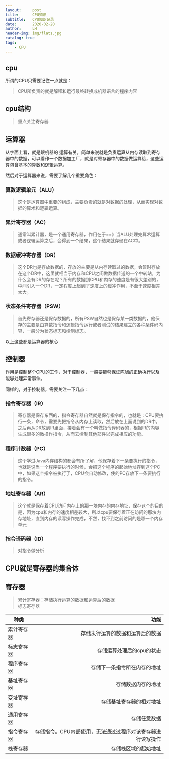 ```yaml
---
layout:     post
title:      CPU知识
subtitle:   CPU知识记录
date:       2020-02-20
author:     LH
header-img: img/flats.jpg
catalog: true
tags:
    - CPU
---
```



## cpu

所谓的CPU只需要记住一点就是：  

> CPU所负责的就是解释和运行最终转换成机器语言的程序内容

## cpu结构

> 重点关注寄存器

## 运算器  

从字面上看，就是跟机器的 运算有关，简单来说就是负责运算从内存读取到寄存器中的数据，可以看作一个数据加工厂，就是对寄存器中的数据做运算给，这些运算包含基本的算数和逻辑运算。  

然后对于运算器来说，需要了解几个重要角色：  

### 算数逻辑单元（ALU）

> 这个是运算器中重要的组成，主要负责的就是对数据的处理，从而实现对数据的算术和逻辑运算。 

### 累计寄存器（AC）

> 通常叫累计器，是一个通用寄存器，作用在于==》当ALU处理完算术运算或者逻辑运算之后，会得到一个结果，这个结果就存储在AC中。

### 数据缓冲寄存器（DR）

> 这个DR也是存放数据的，存放的主要是从内存读取过的数据，会暂时存放在这个DR中，这里就相当于内存和CPU之间做数据传送的一个中转站，为什么会有DR的存在呢？所有的数据到CPU和内存的速度是有很大差别的，中间引入一个DR，一定程度上起到了速度上的缓冲作用，不至于速度相差太大。

### 状态条件寄存器（PSW）

> 首先寄存器还是保存数据的，所有PSW自然也是保存某一类数据的，他保存的主要是由算数指令和逻辑指令运行或者测试的结果建立的各种条件码内容，一般分为状态标志和控制标志。  

以上这些都是运算器的核心

## 控制器

作用是控制整个CPU的工作，对于控制器，一般要能够保证陈旭的正确执行以及能够处理异常事件。  

同样的，对于控制器，需要关注一下几点：  

### 指令寄存器（IR）

> 寄存器是保存东西的，指令寄存器自然就是保存指令的，也就是：CPU要执行一条，命令，需要先把指令从内存上读取，然后放在上面说到的DR中，之后再从DR放到IR里面，接着会有一个叫做指令译码器的，根据IR的内容生成很多的微操作指令，从而去控制其他部件以完成相应的功能。  

### 程序计数器（PC）

> 这个学过Java内存结构的都会有所了解，他保存着下一条要执行的指令，也就是说当一个程序要执行的时候，会把这个程序的起始地址存到这个PC中，如果这个指令被执行了，CPU会自动修改，使的PC存放下一条要执行的指令。  

### 地址寄存器（AR）

> 这个就是保存着CPU访问内存上的那一块内存的内存地址，保存这个的目的是，因为cpu和内存的速度相差较大，所以cpu要保存着正在访问的那块内存地址，直到内存的读写操作完成，不然，找不到之前访问的是哪一个内存单元  

### 指令译码器（ID）

> 对指令做分析  

## CPU就是寄存器的集合体

## 寄存器

> 累计寄存器：存储执行运算的数据和运算后的数据  
> 标志寄存器

| 种类        | 功能    |
| --------    | -----: |
| 累计寄存器        |   存储执行运算的数据和运算后的数据  |
| 标志寄存器        |   存储运算处理后的cpu的状态  |
| 程序寄存器        |   存储下一条指令所在内存的地址  |
| 基址寄存器        |   存储数据内存的地址  |
| 变址寄存器        |   存储基址寄存器的相对地址  |
| 通用寄存器        |   存储任意数据  |
| 指令寄存器        |   存储指令。CPU内部使用，无法通过过程序对该寄存器进行读写操作  |
| 栈寄存器        |   存储栈区域的起始地址  |
